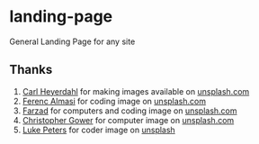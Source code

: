 # landing-page
General Landing Page for any site 

## Thanks
1. [Carl Heyerdahl](https://unsplash.com/@carlheyerdahl) for making images available on [unsplash.com](https://unsplash.com/photos/A0NBgSlOxco) 
2. [Ferenc Almasi](https://unsplash.com/@flowforfrank) for coding image on [unsplash.com](https://unsplash.com/photos/eYpcLDXHVb0)
3. [Farzad](https://unsplash.com/@euwars) for computers and coding image on [unsplash.com](https://unsplash.com/photos/p-xSl33Wxyc)
4. [Christopher Gower](https://unsplash.com/@cgower) for computer image on [unsplash.com](https://unsplash.com/photos/m_HRfLhgABo)
5. [Luke Peters](https://unsplash.com/@lukepeters) for coder image on [unsplash](https://unsplash.com/photos/B6JINerWMz0)